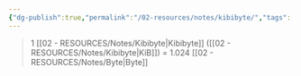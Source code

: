 ```yaml
---
{"dg-publish":true,"permalink":"/02-resources/notes/kibibyte/","tags":["mathe/binärzahlen"],"noteIcon":"","updated":"2025-03-23T11:15:17.140+01:00"}
---
```


>1 [[02 - RESOURCES/Notes/Kibibyte\|Kibibyte]] ([[02 - RESOURCES/Notes/Kibibyte\|KiB]]) = 1.024 [[02 - RESOURCES/Notes/Byte\|Byte]]